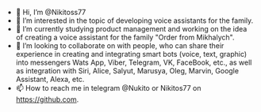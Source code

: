 - 👋 Hi, I’m @Nikitoss77
- 👀 I’m interested in the topic of developing voice assistants for the family.
- 🌱 I’m currently studying product management and working on the idea of creating a voice assistant for the family "Order from Mikhalych".
- 💞️ I’m looking to collaborate on with people, who can share their experience in creating and integrating smart bots (voice, text, graphic) into messengers Wats App, Viber, Telegram, VK, FaceBook, etc., as well as integration with Siri, Alice, Salyut, Marusya, Oleg, Marvin, Google Assistant, Alexa, etc.
- 📫 How to reach me in telegram @Nukito or Nikitos77 on https://github.com.

<!---
Nikitoss77/Nikitoss77 is a ✨ special ✨ repository because its `README.md` (this file) appears on your GitHub profile.
You can click the Preview link to take a look at your changes.
--->
